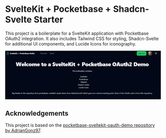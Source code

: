# SvelteKit + Pocketbase + Shadcn-Svelte Starter

This project is a boilerplate for a SvelteKit application with Pocketbase OAuth2 integration. It also includes Tailwind CSS for styling, Shadcn-Svelte for additional UI components, and Lucide Icons for iconography.

![Example Screenshot](https://github.com/Tammer1337/sveltekit-shadcn-pocketbase-oauth-starter/blob/main/static/RUJ2bLZMdh.png)

## Acknowledgements

This project is based on the [pocketbase-sveltekit-oauth-demo repository by AdrianGonz97](https://github.com/AdrianGonz97/pocketbase-sveltekit-oauth-demo).
